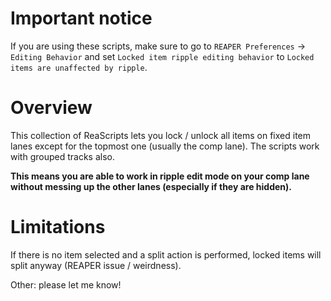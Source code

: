 # Important notice
If you are using these scripts, make sure to go to ```REAPER Preferences``` -> ```Editing Behavior``` and set ```Locked item ripple editing behavior``` to ```Locked items are unaffected by ripple```.

# Overview
This collection of ReaScripts lets you lock / unlock all items on fixed item lanes except for the topmost one (usually the comp lane).
The scripts work with grouped tracks also.

**This means you are able to work in ripple edit mode on your comp lane without messing up the other lanes (especially if they are hidden).**

# Limitations
If there is no item selected and a split action is performed, locked items will split anyway (REAPER issue / weirdness).

Other: please let me know!

